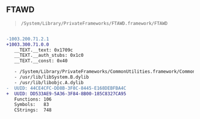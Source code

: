 ## FTAWD

> `/System/Library/PrivateFrameworks/FTAWD.framework/FTAWD`

```diff

-1003.200.71.2.1
+1003.300.71.0.0
   __TEXT.__text: 0x1709c
   __TEXT.__auth_stubs: 0x1c0
   __TEXT.__const: 0x40

   - /System/Library/PrivateFrameworks/CommonUtilities.framework/CommonUtilities
   - /usr/lib/libSystem.B.dylib
   - /usr/lib/libobjc.A.dylib
-  UUID: 44CE4CFC-DD8B-3F8C-8445-E168DEBFBA4C
+  UUID: DD533AE9-5A36-3F84-8B00-185C8327CA95
   Functions: 106
   Symbols:   83
   CStrings:  748

```
